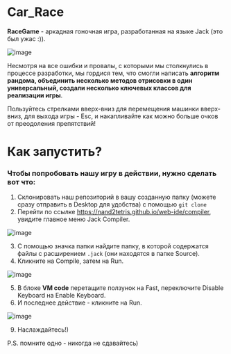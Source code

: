 # Car_Race

__RaceGame__ - аркадная гоночная игра, разработанная на языке Jack (это был ужас :)). 

![image](https://github.com/user-attachments/assets/7ddea8f3-6193-4176-bd61-7436008d73ff)

Несмотря на все ошибки и провалы, с которыми мы столкнулись в процессе разработки, мы гордися тем, что смогли написать __алгоритм рандома, объединить несколько методов отрисовки в один универсальный, создали несколько ключевых классов для реализации игры__.

Пользуйтесь стрелками вверх-вниз для перемещения машинки вверх-вниз, для выхода игры - Esc, и накапливайте как можно больше очков от преодоления препятствий!

# Как запустить?

### Чтобы попробовать нашу игру в действии, нужно сделать вот что:
1) Склонировать наш репозиторий в вашу созданную папку (можете сразу отправить в Desktop для удобства) с помощью ```git clone```
2) Перейти по ссылке <https://nand2tetris.github.io/web-ide/compiler>, увидите главное меню Jack Compiler.
   
![image](https://github.com/user-attachments/assets/c50090f3-899f-4072-bfba-4a33dc4b399a)

3) С помощью значка папки найдите папку, в которой содержатся файлы с расширением ```.jack``` (они находятся в папке Source).
4) Кликните на Compile, затем на Run.

![image](https://github.com/user-attachments/assets/503a9d5a-5966-405e-b2df-4226bca1c84b)

5) В блоке __VM code__ перетащите ползунок на Fast, переключите Disable Keyboard на Enable Keyboard.
6) И последнее действие - кликните на Run.

![image](https://github.com/user-attachments/assets/01f7a105-d8c0-4434-8529-6e10641ad82d)

9) Наслаждайтесь!)

P.S. помните одно - никогда не сдавайтесь)
